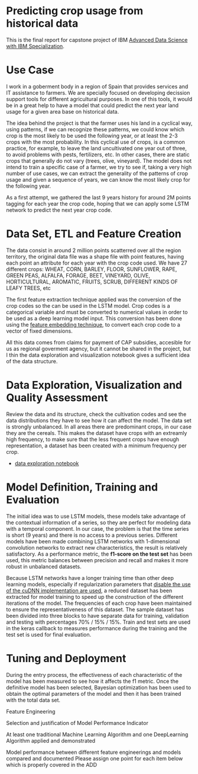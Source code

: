 # Predicting crop usage from historical data
This is the final report for capstone project of IBM [Advanced Data Science with IBM Specialization](https://www.coursera.org/specializations/advanced-data-science-ibm).

# Use Case
I work in a goberment body in a region of Spain that provides services and IT assistance to farmers. We are specially focused on developing decission support tools for different agricultural purposes. In one of this tools, it would be in a great help to have a model that could predict the next year land usage for a given area base on historical data.

The idea behind the project is that the farmer uses his land in a cyclical way, using patterns, if we can recognize these patterns, we could know which crop is the most likely to be used the following year, or at least the 2-3 crops with the most probability.
In this cyclical use of crops, is a common practice, for example, to leave the land uncultivated one year out of three, to avoid problems with pests, fertilizers, etc. In other cases, there are static crops that generally do not vary (trees, olive, vineyard).
The model does not intend to train a specific case of a farmer, we try to see if, taking a very high number of use cases, we can extract the generality of the patterns of crop usage and given a sequence of years, we can know the most likely crop for the following year.

As a first attempt, we gathered the last 9 years history for around 2M points tagging for each year the crop code, hoping that we can apply some LSTM network to predict the next year crop code. 

# Data Set, ETL and Feature Creation
The data consist in around 2 million points scatterred over all the region territory, the original data file was a shape file with point features, having each point an attribute for each year with the crop code used.
We have 27 different crops: WHEAT, CORN, BARLEY, FLOOR, SUNFLOWER, RAPE, GREEN PEAS, ALFALFA, FORAGE, BEET, VINEYARD, OLIVE, HORTICULTURAL, AROMATIC, FRUITS, SCRUB, DIFFERENT KINDS OF LEAFY TREES, etc

The first feature extraction technique applied was the conversion of the crop codes so the can be used in the LSTM model. Crop codes is a categorical variable and must be converted to numerical values in order to be used as a deep learning model input. This conversion has been done using the [feature embedding technique](https://cloud.google.com/solutions/machine-learning/overview-extracting-and-serving-feature-embeddings-for-machine-learning), to convert each crop code to a vector of fixed dimensions.

All this data comes from claims for payment of CAP subsidies, accesible for us as regional goverment agency, but it cannot be shared in the project, but I thin the data exploration and visualization notebook gives a sufficient idea of the data structure.

# Data Exploration, Visualization and Quality Assessment
Review the data and its structure, check the cultivation codes and see the data distributions they have to see how it can affect the model.
The data set is strongly unbalanced. In all areas there are predominant crops, in our case they are the cereals. This makes the dataset have crops with an extreamly high frequency, to make sure that the less frequent crops have enough representation, a dataset has been created with a minimum frequency per crop.

* [data exploration notebook](course/eda_sampling.ipynb)

# Model Definition, Training and Evaluation
The initial idea was to use LSTM models, these models take advantage of the contextual information of a series, so they are perfect for modeling data with a temporal component. In our case, the problem is that the time series is short (9 years) and there is no access to a previous series. Different models have been made combining LSTM networks with 1-dimensional convolution networks to extract new characteristics, the result is relatively satisfactory.
As a performance metric, the **f1-score on the test set** has been used, this metric balances between precision and recall and makes it more robust in unbalanced datasets.

Because LSTM networks have a longer training time than other deep learning models, especially if regularization parameters that [disable the use of the cuDNN implementation are used](https://keras.io/api/layers/recurrent_layers/lstm/), a reduced dataset has been extracted for model training to speed up the construction of the different iterations of the model. The frequencies of each crop have been maintained to ensure the representativeness of this dataset.
The sample dataset has been divided into three blocks to have separate data for training, validation and testing with percentages 70% / 15% / 15%. Train and test sets are used in the keras callback to measures performance during the training and the test set is used for final evaluation.

# Tuning and Deployment
During the entry process, the effectiveness of each characteristic of the model has been measured to see how it affects the f1 metric. Once the definitive model has been selected, Bayesian optimization has been used to obtain the optimal parameters of the model and then it has been trained with the total data set.



Feature Engineering

Selection and justification of Model Performance Indicator

At least one traditional Machine Learning Algorithm and one DeepLearning Algorithm applied and demonstrated

Model performance between different feature engineerings and models compared and documented
Please assign one point for each item below which is properly covered in the ADD
